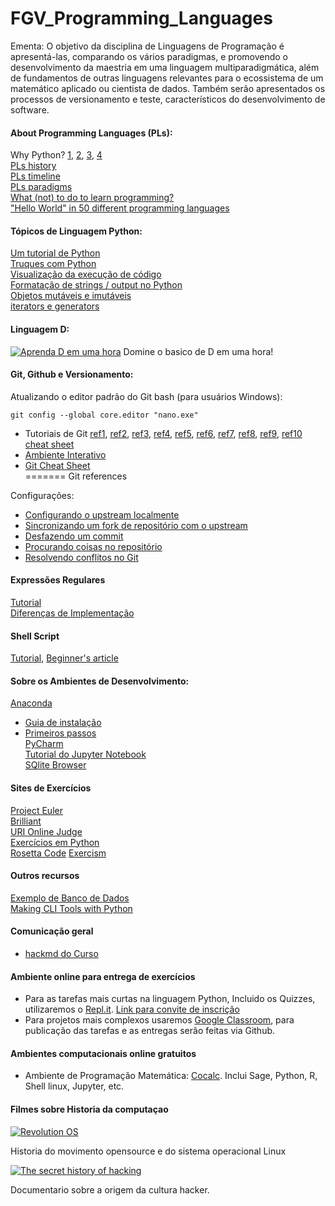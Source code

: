 # FGV_Programming_Languages  

Ementa:
O objetivo da disciplina de Linguagens de Programação é apresentá-las, comparando os vários paradigmas, e promovendo o desenvolvimento da maestria em uma linguagem multiparadigmática, além de fundamentos de outras linguagens relevantes para o ecossistema de um matemático aplicado ou cientista de dados. Também serão apresentados os processos de versionamento e teste, característicos do desenvolvimento de software.

#### About Programming Languages (PLs): 

Why Python?  [1](https://www.tiobe.com/tiobe-index/), [2](https://spectrum.ieee.org/at-work/innovation/the-2018-top-programming-languages), [3](https://medium.freecodecamp.org/best-programming-languages-to-learn-in-2018-ultimate-guide-bfc93e615b35), [4](https://www.edureka.co/blog/python-interesting-facts-you-need-to-know/)  
[PLs history](https://en.wikipedia.org/wiki/History_of_programming_languages)  
[PLs timeline](https://en.wikipedia.org/wiki/Timeline_of_programming_languages)  
[PLs paradigms](https://en.m.wikipedia.org/wiki/Programming_paradigm)  
[What (not) to do to learn programming?](https://medium.freecodecamp.org/learn-to-code-the-hard-way-65dece5b0005)  
["Hello World" in 50 different programming languages](https://medium.com/javarevisited/70-years-of-hello-world-with-50-programming-languages-2400de893a97)  

#### Tópicos de Linguagem Python:
[Um tutorial de Python](https://python.swaroopch.com/)  
[Truques com Python](https://hackernoon.com/python-tricks-101-2836251922e0)  
[Visualização da execução de código](http://www.pythontutor.com/visualize.html#mode=edit)  
[Formatação de strings / output no Python](http://www.python-course.eu/python3_formatted_output.php)  
[Objetos mutáveis e imutáveis](https://www.pythonforthelab.com/blog/mutable-and-immutable-objects/)  
[iterators e generators](https://www.analyticsvidhya.com/blog/2020/05/python-iterators-and-generators/)

#### Linguagem D:
[![Aprenda D em uma hora](http://img.youtube.com/vi/rwZFTnf9bDU/0.jpg)](http://www.youtube.com/watch?v=rwZFTnf9bDU "")
Domine o basico de D em uma hora!

#### Git, Github e Versionamento:
Atualizando o editor padrão do Git bash (para usuários Windows):
```
git config --global core.editor "nano.exe"
```

- Tutoriais de Git [ref1](https://git-scm.com/book/pt-br/v1/Primeiros-passos-No%C3%A7%C3%B5es-B%C3%A1sicas-de-Git), [ref2](https://www.analyticsvidhya.com/blog/2020/05/git-github-essential-guide-beginners/), [ref3](https://www.dadosaleatorios.com.br/post/introdu%C3%A7%C3%A3o-ao-git/), [ref4](http://rogerdudler.github.io/git-guide/index.pt_BR.html), [ref5](https://www.udemy.com/git-e-github-para-iniciantes/), [ref6](https://towardsdatascience.com/introduction-to-github-for-data-scientists-2cf8b9b25fba), [ref7](https://git-scm.com/book/pt-br/v1/Primeiros-passos-No%C3%A7%C3%B5es-B%C3%A1sicas-de-Git), [ref8](https://www.dadosaleatorios.com.br/post/introdu%C3%A7%C3%A3o-ao-git/), [ref9](http://rogerdudler.github.io/git-guide/index.pt_BR.html), [ref10](https://www.udemy.com/git-e-github-para-iniciantes/)  
[cheat sheet](https://www.git-tower.com/blog/git-cheat-sheet/)   
- [Ambiente Interativo](https://learngitbranching.js.org/)
- [Git Cheat Sheet](https://www.git-tower.com/blog/git-cheat-sheet/)  
=======
Git references   

Configurações:  
  + [Configurando o upstream localmente](https://help.github.com/articles/configuring-a-remote-for-a-fork/)  
  + [Sincronizando um fork de repositório com o upstream](https://help.github.com/articles/syncing-a-fork/)  
  + [Desfazendo um commit](https://blog.github.com/2015-06-08-how-to-undo-almost-anything-with-git/)  
  + [Procurando coisas no repositório](https://www.tygertec.com/find-stuff-git/)  
  + [Resolvendo conflitos no Git](https://stackoverflow.com/questions/161813/how-to-resolve-merge-conflicts-in-git)  

#### Expressões Regulares
[Tutorial](https://maykon-oliveira.github.io/regex-tutorial/)   
[Diferenças de Implementação](https://unix.stackexchange.com/questions/119905/why-does-my-regular-expression-work-in-x-but-not-in-y)  

#### Shell Script
[Tutorial](https://www.shellscript.sh/), [Beginner's article](https://medium.com/better-programming/how-bash-works-8424becc12f3)    

#### Sobre os Ambientes de Desenvolvimento:

[Anaconda](https://www.anaconda.com/download/)
  + [Guia de instalação](https://paulovasconcellos.com.br/como-baixar-anaconda-31fd49c19bd8)  
  + [Primeiros passos](https://opensource.com/article/18/4/getting-started-anaconda-python)  
[PyCharm](https://www.jetbrains.com/pycharm/)  
[Tutorial do Jupyter Notebook](https://www.datacamp.com/community/tutorials/tutorial-jupyter-notebook)  
[SQlite Browser](http://sqlitebrowser.org/)  


#### Sites de Exercícios

[Project Euler](https://projecteuler.net/)  
[Brilliant](http://brilliant.org/)  
[URI Online Judge](https://www.urionlinejudge.com.br/judge/en/login)  
[Exercícios em Python](http://joaoventura.net/static/files/python_exercises_book.pdf)  
[Rosetta Code](http://www.rosettacode.org)
[Exercism](https://exercism.io)

#### Outros recursos  

[Exemplo de Banco de Dados](https://github.com/datacharmer/test_db)  
[Making CLI Tools with Python](https://medium.com/dabbler-in-de-stress/make-linux-cli-tools-756f7f7f06b3)  

#### Comunicação geral
- [hackmd do Curso](https://hackmd.io/HN90LqA_T1e1cRGIdnd3Sg)

#### Ambiente online para entrega de exercícios
- Para as tarefas mais curtas na linguagem Python, Incluido os Quizzes, utilizaremos o [Repl.it](https://repl.it/teacher/classrooms/141262). [Link para convite de inscrição](https://repl.it/classroom/invite/c5pHtVQ)
- Para projetos mais complexos usaremos [Google Classroom](https://classroom.google.com/u/0/c/MzcyMDcwMTk1MTJa), para publicação das tarefas e as entregas serão feitas via Github.

#### Ambientes computacionais online gratuitos
- Ambiente de Programação Matemática: [Cocalc](https://cocalc.com). Inclui Sage, Python, R, Shell linux, Jupyter, etc.

#### Filmes sobre Historia da computaçao
 [![Revolution OS](http://img.youtube.com/vi/7LGKgdWtrqI/0.jpg)](http://www.youtube.com/watch?v=7LGKgdWtrqI "") 
 
 Historia do movimento opensource e do sistema operacional Linux
 
[![The secret history of hacking](http://img.youtube.com/vi/SbeoxPPPCyA/0.jpg)](http://www.youtube.com/watch?v=SbeoxPPPCyA "")

Documentario sobre a origem da cultura hacker.
